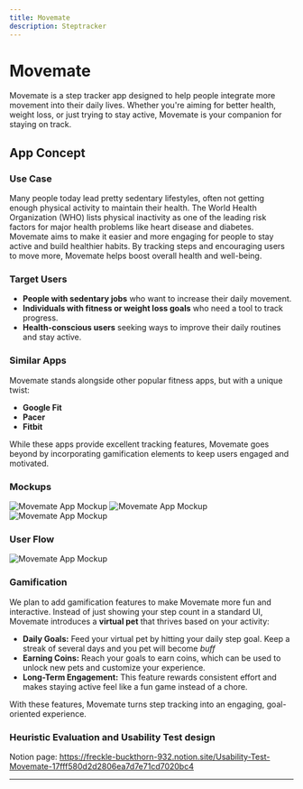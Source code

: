 ```yaml
---
title: Movemate
description: Steptracker
---
```


# Movemate

Movemate is a step tracker app designed to help people integrate more movement into their daily lives. Whether you're aiming for better health, weight loss, or just trying to stay active, Movemate is your companion for staying on track.

## App Concept

### Use Case
Many people today lead pretty sedentary lifestyles, often not getting enough physical activity to maintain their health. The World Health Organization (WHO) lists physical inactivity as one of the leading risk factors for major health problems like heart disease and diabetes. Movemate aims to make it easier and more engaging for people to stay active and build healthier habits. By tracking steps and encouraging users to move more, Movemate helps boost overall health and well-being.

### Target Users
- **People with sedentary jobs** who want to increase their daily movement.
- **Individuals with fitness or weight loss goals** who need a tool to track progress.
- **Health-conscious users** seeking ways to improve their daily routines and stay active.

### Similar Apps
Movemate stands alongside other popular fitness apps, but with a unique twist:
- **Google Fit**
- **Pacer**
- **Fitbit**

While these apps provide excellent tracking features, Movemate goes beyond by incorporating gamification elements to keep users engaged and motivated.

### Mockups 
![Movemate App Mockup](assets/MainScreenMU.png "Main Screen")
![Movemate App Mockup](assets/GoalScreenMU.png "Goal Overview Screen")
![Movemate App Mockup](assets/AddGoalMU.png "Add a Goal Screen")

### User Flow
![Movemate App Mockup](assets/UserFlow.png "User Flow")

### Gamification
We plan to add gamification features to make Movemate more fun and interactive. Instead of just showing your step count in a standard UI, Movemate introduces a **virtual pet** that thrives based on your activity:

- **Daily Goals:** Feed your virtual pet by hitting your daily step goal. Keep a streak of several days and you pet will become _buff_
- **Earning Coins:** Reach your goals to earn coins, which can be used to unlock new pets and customize your experience.
- **Long-Term Engagement:** This feature rewards consistent effort and makes staying active feel like a fun game instead of a chore.

With these features, Movemate turns step tracking into an engaging, goal-oriented experience.

### Heuristic Evaluation and Usability Test design
Notion page: 
https://freckle-buckthorn-932.notion.site/Usability-Test-Movemate-17fff580d2d2806ea7d7e71cd7020bc4 

---
